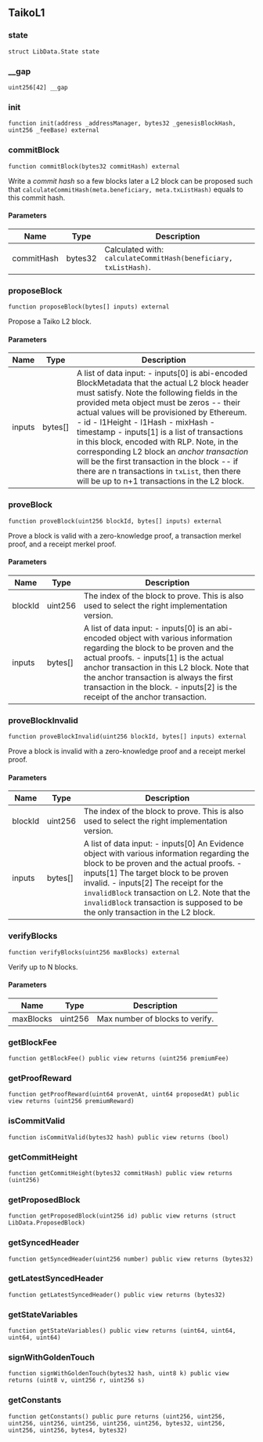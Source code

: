 ## TaikoL1

### state

```solidity
struct LibData.State state
```

### \_\_gap

```solidity
uint256[42] __gap
```

### init

```solidity
function init(address _addressManager, bytes32 _genesisBlockHash, uint256 _feeBase) external
```

### commitBlock

```solidity
function commitBlock(bytes32 commitHash) external
```

Write a _commit hash_ so a few blocks later a L2 block can be proposed
such that `calculateCommitHash(meta.beneficiary, meta.txListHash)` equals
to this commit hash.

#### Parameters

| Name       | Type    | Description                                                      |
| ---------- | ------- | ---------------------------------------------------------------- |
| commitHash | bytes32 | Calculated with: `calculateCommitHash(beneficiary, txListHash)`. |

### proposeBlock

```solidity
function proposeBlock(bytes[] inputs) external
```

Propose a Taiko L2 block.

#### Parameters

| Name   | Type    | Description                                                                                                                                                                                                                                                                                                                                                                                                                                                                                                                                                                  |
| ------ | ------- | ---------------------------------------------------------------------------------------------------------------------------------------------------------------------------------------------------------------------------------------------------------------------------------------------------------------------------------------------------------------------------------------------------------------------------------------------------------------------------------------------------------------------------------------------------------------------------- |
| inputs | bytes[] | A list of data input: - inputs[0] is abi-encoded BlockMetadata that the actual L2 block header must satisfy. Note the following fields in the provided meta object must be zeros -- their actual values will be provisioned by Ethereum. - id - l1Height - l1Hash - mixHash - timestamp - inputs[1] is a list of transactions in this block, encoded with RLP. Note, in the corresponding L2 block an _anchor transaction_ will be the first transaction in the block -- if there are n transactions in `txList`, then there will be up to n+1 transactions in the L2 block. |

### proveBlock

```solidity
function proveBlock(uint256 blockId, bytes[] inputs) external
```

Prove a block is valid with a zero-knowledge proof, a transaction
merkel proof, and a receipt merkel proof.

#### Parameters

| Name    | Type    | Description                                                                                                                                                                                                                                                                                                                                     |
| ------- | ------- | ----------------------------------------------------------------------------------------------------------------------------------------------------------------------------------------------------------------------------------------------------------------------------------------------------------------------------------------------- |
| blockId | uint256 | The index of the block to prove. This is also used to select the right implementation version.                                                                                                                                                                                                                                                  |
| inputs  | bytes[] | A list of data input: - inputs[0] is an abi-encoded object with various information regarding the block to be proven and the actual proofs. - inputs[1] is the actual anchor transaction in this L2 block. Note that the anchor transaction is always the first transaction in the block. - inputs[2] is the receipt of the anchor transaction. |

### proveBlockInvalid

```solidity
function proveBlockInvalid(uint256 blockId, bytes[] inputs) external
```

Prove a block is invalid with a zero-knowledge proof and a receipt
merkel proof.

#### Parameters

| Name    | Type    | Description                                                                                                                                                                                                                                                                                                                                                 |
| ------- | ------- | ----------------------------------------------------------------------------------------------------------------------------------------------------------------------------------------------------------------------------------------------------------------------------------------------------------------------------------------------------------- |
| blockId | uint256 | The index of the block to prove. This is also used to select the right implementation version.                                                                                                                                                                                                                                                              |
| inputs  | bytes[] | A list of data input: - inputs[0] An Evidence object with various information regarding the block to be proven and the actual proofs. - inputs[1] The target block to be proven invalid. - inputs[2] The receipt for the `invalidBlock` transaction on L2. Note that the `invalidBlock` transaction is supposed to be the only transaction in the L2 block. |

### verifyBlocks

```solidity
function verifyBlocks(uint256 maxBlocks) external
```

Verify up to N blocks.

#### Parameters

| Name      | Type    | Description                     |
| --------- | ------- | ------------------------------- |
| maxBlocks | uint256 | Max number of blocks to verify. |

### getBlockFee

```solidity
function getBlockFee() public view returns (uint256 premiumFee)
```

### getProofReward

```solidity
function getProofReward(uint64 provenAt, uint64 proposedAt) public view returns (uint256 premiumReward)
```

### isCommitValid

```solidity
function isCommitValid(bytes32 hash) public view returns (bool)
```

### getCommitHeight

```solidity
function getCommitHeight(bytes32 commitHash) public view returns (uint256)
```

### getProposedBlock

```solidity
function getProposedBlock(uint256 id) public view returns (struct LibData.ProposedBlock)
```

### getSyncedHeader

```solidity
function getSyncedHeader(uint256 number) public view returns (bytes32)
```

### getLatestSyncedHeader

```solidity
function getLatestSyncedHeader() public view returns (bytes32)
```

### getStateVariables

```solidity
function getStateVariables() public view returns (uint64, uint64, uint64, uint64)
```

### signWithGoldenTouch

```solidity
function signWithGoldenTouch(bytes32 hash, uint8 k) public view returns (uint8 v, uint256 r, uint256 s)
```

### getConstants

```solidity
function getConstants() public pure returns (uint256, uint256, uint256, uint256, uint256, uint256, uint256, bytes32, uint256, uint256, uint256, bytes4, bytes32)
```
